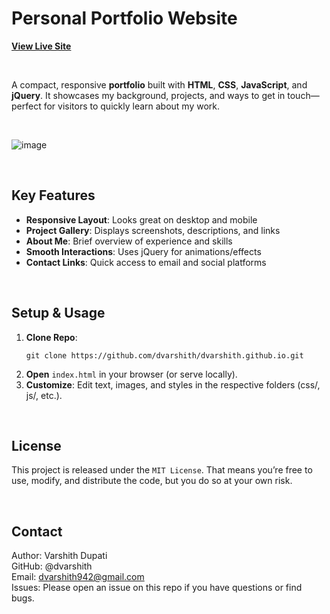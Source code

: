 # Personal Portfolio Website  
[**View Live Site**](https://dvarshith.github.io/)

<br/>

A compact, responsive **portfolio** built with **HTML**, **CSS**, **JavaScript**, and **jQuery**. It showcases my background, projects, and ways to get in touch—perfect for visitors to quickly learn about my work.

<br/>

![image](https://github.com/user-attachments/assets/708508ad-7772-4e80-866e-c1a3f51c4795)

<br/>

## Key Features
- **Responsive Layout**: Looks great on desktop and mobile  
- **Project Gallery**: Displays screenshots, descriptions, and links  
- **About Me**: Brief overview of experience and skills  
- **Smooth Interactions**: Uses jQuery for animations/effects  
- **Contact Links**: Quick access to email and social platforms

<br/>

## Setup & Usage
1. **Clone Repo**:  
   ```
   git clone https://github.com/dvarshith/dvarshith.github.io.git
   ```
2. **Open** `index.html` in your browser (or serve locally).
3. **Customize**: Edit text, images, and styles in the respective folders (css/, js/, etc.).

</br>

## License
This project is released under the `MIT License`. That means you’re free to use, modify, and distribute the code, but you do so at your own risk.

</br>

## Contact
Author: Varshith Dupati </br>
GitHub: @dvarshith </br>
Email: dvarshith942@gmail.com </br>
Issues: Please open an issue on this repo if you have questions or find bugs. </br>
